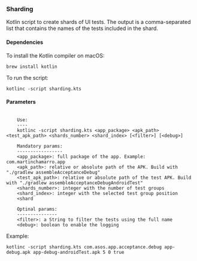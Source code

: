 ### Sharding

Kotlin script to create shards of UI tests. The output is a comma-separated list that contains the names of the tests included in the shard.

#### Dependencies
 
 To install the Kotlin compiler on macOS:
 
 `brew install kotlin`
 
 To run the script:
 
 `kotlinc -script sharding.kts`

#### Parameters

```

    Use:
    ----
    kotlinc -script sharding.kts <app_package> <apk_path> <test_apk_path> <shards_number> <shard_index> [<filter>] [<debug>]

    Mandatory params:
    -----------------
    <app_package>: full package of the app. Example: com.martinchamarro.app
    <apk_path>: relative or absolute path of the APK. Build with "./gradlew assembleAcceptanceDebug"
    <test_apk_path>: relative or absolute path of the test APK. Build with "./gradlew assembleAcceptanceDebugAndroidTest"
    <shards_number>: integer with the number of test groups
    <shard_index>: integer with the selected test group position
    <shard

    Optinal params:
    ---------------
    <filter>: a String to filter the tests using the full name
    <debug>: boolean to enable the logging

```

Example:

`kotlinc -script sharding.kts com.asos.app.acceptance.debug app-debug.apk app-debug-androidTest.apk 5 0 true`